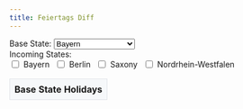 ```yaml
---
title: Feiertags Diff
---
```


<div>
  <label for="base-state">Base State:</label>
  <select id="base-state" name="base-state" onchange="compareHolidays()">
    <option value="Bayern">Bayern</option>
    <option value="Berlin">Berlin</option>
    <option value="Saxony">Saxony</option>
    <option value="Nordrhein-Westfalen">Nordrhein-Westfalen</option>
    <!-- Add more states as needed -->
  </select>
</div>
<div>
  <label for="compare-states">Incoming States:</label>
  <div id="compare-states" class="horizontal-checkboxes">
    <label><input type="checkbox" name="compare-state" value="Bayern" onchange="compareHolidays()"> Bayern</label>
    <label><input type="checkbox" name="compare-state" value="Berlin" onchange="compareHolidays()"> Berlin</label>
    <label><input type="checkbox" name="compare-state" value="Saxony" onchange="compareHolidays()"> Saxony</label>
    <label><input type="checkbox" name="compare-state" value="Nordrhein-Westfalen" onchange="compareHolidays()"> Nordrhein-Westfalen</label>
    <!-- Add more states as needed -->
  </div>
</div>
<!-- Removed the button -->
<div id="result" class="diff-container">
  <table id="holidays-table">
    <thead>
      <tr>
        <th id="base-state-header">Base State Holidays</th>
        <!-- Compare state headers will be dynamically added here -->
      </tr>
    </thead>
    <tbody id="holidays-table-body">
      <!-- Holiday rows will be dynamically added here -->
    </tbody>
  </table>
</div>

<style>
    .main-content {
        max-width: 80%;
        margin: 0 auto;
    }
    .diff-container {
        overflow: hidden;
    }
    table {
        border-collapse: collapse;
        table-layout: fixed;
    }

    th, td {
        padding: 8px;
        border: 1px solid #e1e4e8;
        text-align: left;
    }
    th {
        background-color: #f6f8fa;
    }
    tr:nth-child(odd) {
        background-color: #f6f8fa;
    }
    .added {
        background-color: #e6ffed;
        color: #22863a;
    }
    .removed {
        background-color: #ffeef0;
        color: #cb2431;
    }
    .horizontal-checkboxes {
        display: flex;
        flex-wrap: wrap;
        gap: 10px;
    }
    .horizontal-checkboxes label {
        display: flex;
        align-items: center;
        gap: 5px;
    }
</style>
<script>
  let holidays = {};

  async function fetchHolidays() {
    const response = await fetch('public-holidays.json');
    holidays = await response.json();
    compareHolidays();
  }

  function getQueryParams() {
    const params = new URLSearchParams(window.location.search);
    return {
      currentState: params.get('currentState'),
      incomingStates: params.get('incomingStates') ? params.get('incomingStates').split(',') : []
    };
  }

  function updateURL(baseState, compareStates) {
    const params = new URLSearchParams();
    params.set('currentState', baseState);
    params.set('incomingStates', compareStates.join(','));
    const newUrl = `${window.location.pathname}?${params.toString()}`;
    window.history.pushState({}, '', newUrl);
  }

  function compareHolidays() {
    const baseState = document.getElementById('base-state').value;
    let compareStates = Array.from(document.querySelectorAll('input[name="compare-state"]:checked')).map(el => el.value);

    updateURL(baseState, compareStates);

    const baseHolidays = holidays[baseState] || [];
    const holidaysTableBody = document.getElementById('holidays-table-body');
    const holidaysTableHead = document.querySelector('#holidays-table thead tr');
    const baseStateHeader = document.getElementById('base-state-header');

    holidaysTableBody.innerHTML = '';
    baseStateHeader.textContent = `Current: ${baseState}`;
    holidaysTableHead.innerHTML = `<th id="base-state-header">Current: ${baseState}</th>`;

    // Remove the base state from the compare states if it is selected
    compareStates = compareStates.filter(state => state !== baseState);

    compareStates.forEach(state => {
      const th = document.createElement('th');
      th.textContent = `Incoming: ${state}`;
      holidaysTableHead.appendChild(th);
    });

    const allDates = new Set(baseHolidays.map(holiday => holiday.date));
    compareStates.forEach(state => {
      holidays[state].forEach(holiday => allDates.add(holiday.date));
    });

    allDates.forEach(date => {
      const tr = document.createElement('tr');
      const baseHoliday = baseHolidays.find(h => h.date === date);
      const baseTd = document.createElement('td');
      if (baseHoliday) {
        baseTd.textContent = `${baseHoliday.date} - ${baseHoliday.name}`;
      } else {
        baseTd.textContent = 'Not a holiday';
        baseTd.classList.add('removed');
      }
      tr.appendChild(baseTd);

      compareStates.forEach(state => {
        const td = document.createElement('td');
        const stateHoliday = holidays[state].find(h => h.date === date);
        if (stateHoliday) {
          td.textContent = `${stateHoliday.date} - ${stateHoliday.name}`;
          if (!baseHoliday) {
            td.classList.add('added');
          }
        } else {
          td.textContent = 'Not a holiday';
          td.classList.add('removed');
        }
        tr.appendChild(td);
      });

      holidaysTableBody.appendChild(tr);
    });

    // Remove the checkbox for the selected base state
    document.querySelectorAll('input[name="compare-state"]').forEach(checkbox => {
      checkbox.parentElement.style.display = checkbox.value === baseState ? 'none' : 'flex';
    });
  }

  document.addEventListener('DOMContentLoaded', async () => {
    const { currentState, incomingStates } = getQueryParams();
    if (currentState) {
      document.getElementById('base-state').value = currentState;
    }
    incomingStates.forEach(state => {
      const checkbox = document.querySelector(`input[name="compare-state"][value="${state}"]`);
      if (checkbox) {
        checkbox.checked = true;
      }
    });
    await fetchHolidays();
  });
</script>
